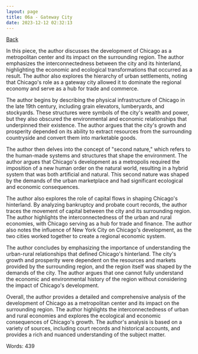```yaml
---
layout: page
title: 06a - Gateway City
date: 2023-12-12 02:32:13
---
```


[Back](./)


In this piece, the author discusses the development of Chicago as a metropolitan center and its impact on the surrounding region. The author emphasizes the interconnectedness between the city and its hinterland, highlighting the economic and ecological transformations that occurred as a result. The author also explores the hierarchy of urban settlements, noting that Chicago's role as a gateway city allowed it to dominate the regional economy and serve as a hub for trade and commerce.

The author begins by describing the physical infrastructure of Chicago in the late 19th century, including grain elevators, lumberyards, and stockyards. These structures were symbols of the city's wealth and power, but they also obscured the environmental and economic relationships that underpinned their existence. The author argues that the city's growth and prosperity depended on its ability to extract resources from the surrounding countryside and convert them into marketable goods.

The author then delves into the concept of "second nature," which refers to the human-made systems and structures that shape the environment. The author argues that Chicago's development as a metropolis required the imposition of a new human order on the natural world, resulting in a hybrid system that was both artificial and natural. This second nature was shaped by the demands of the urban marketplace and had significant ecological and economic consequences.

The author also explores the role of capital flows in shaping Chicago's hinterland. By analyzing bankruptcy and probate court records, the author traces the movement of capital between the city and its surrounding region. The author highlights the interconnectedness of the urban and rural economies, with Chicago serving as a hub for trade and finance. The author also notes the influence of New York City on Chicago's development, as the two cities worked together to create a regional economic system.

The author concludes by emphasizing the importance of understanding the urban-rural relationships that defined Chicago's hinterland. The city's growth and prosperity were dependent on the resources and markets provided by the surrounding region, and the region itself was shaped by the demands of the city. The author argues that one cannot fully understand the economic and environmental history of the region without considering the impact of Chicago's development.

Overall, the author provides a detailed and comprehensive analysis of the development of Chicago as a metropolitan center and its impact on the surrounding region. The author highlights the interconnectedness of urban and rural economies and explores the ecological and economic consequences of Chicago's growth. The author's analysis is based on a variety of sources, including court records and historical accounts, and provides a rich and nuanced understanding of the subject matter.

Words: 439
